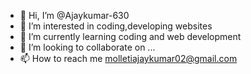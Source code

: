 - 👋 Hi, I’m @Ajaykumar-630
- 👀 I’m interested in coding,developing websites
- 🌱 I’m currently learning coding and web development
- 💞️ I’m looking to collaborate on ...
- 📫 How to reach me molletiajaykumar02@gmail.com

<!---
Ajaykumar-630/Ajaykumar-630 is a ✨ special ✨ repository because its `README.md` (this file) appears on your GitHub profile.
You can click the Preview link to take a look at your changes.
--->
